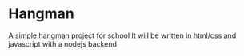 # Hangman
A simple hangman project for school
It will be written in html/css and javascript with a nodejs backend
